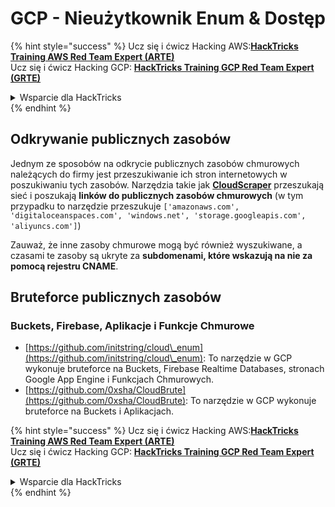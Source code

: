 # GCP - Nieużytkownik Enum & Dostęp

{% hint style="success" %}
Ucz się i ćwicz Hacking AWS:<img src="../../../.gitbook/assets/image (1).png" alt="" data-size="line">[**HackTricks Training AWS Red Team Expert (ARTE)**](https://training.hacktricks.xyz/courses/arte)<img src="../../../.gitbook/assets/image (1).png" alt="" data-size="line">\
Ucz się i ćwicz Hacking GCP: <img src="../../../.gitbook/assets/image (2).png" alt="" data-size="line">[**HackTricks Training GCP Red Team Expert (GRTE)**<img src="../../../.gitbook/assets/image (2).png" alt="" data-size="line">](https://training.hacktricks.xyz/courses/grte)

<details>

<summary>Wsparcie dla HackTricks</summary>

* Sprawdź [**plany subskrypcyjne**](https://github.com/sponsors/carlospolop)!
* **Dołącz do** 💬 [**grupy Discord**](https://discord.gg/hRep4RUj7f) lub [**grupy telegram**](https://t.me/peass) lub **śledź** nas na **Twitterze** 🐦 [**@hacktricks\_live**](https://twitter.com/hacktricks\_live)**.**
* **Podziel się sztuczkami hackingowymi, przesyłając PR-y do** [**HackTricks**](https://github.com/carlospolop/hacktricks) i [**HackTricks Cloud**](https://github.com/carlospolop/hacktricks-cloud) repozytoriów github.

</details>
{% endhint %}

## Odkrywanie publicznych zasobów

Jednym ze sposobów na odkrycie publicznych zasobów chmurowych należących do firmy jest przeszukiwanie ich stron internetowych w poszukiwaniu tych zasobów. Narzędzia takie jak [**CloudScraper**](https://github.com/jordanpotti/CloudScraper) przeszukają sieć i poszukają **linków do publicznych zasobów chmurowych** (w tym przypadku to narzędzie przeszukuje `['amazonaws.com', 'digitaloceanspaces.com', 'windows.net', 'storage.googleapis.com', 'aliyuncs.com']`)

Zauważ, że inne zasoby chmurowe mogą być również wyszukiwane, a czasami te zasoby są ukryte za **subdomenami, które wskazują na nie za pomocą rejestru CNAME**.

## Bruteforce publicznych zasobów

### Buckets, Firebase, Aplikacje i Funkcje Chmurowe

* [https://github.com/initstring/cloud\_enum](https://github.com/initstring/cloud\_enum): To narzędzie w GCP wykonuje bruteforce na Buckets, Firebase Realtime Databases, stronach Google App Engine i Funkcjach Chmurowych.
* [https://github.com/0xsha/CloudBrute](https://github.com/0xsha/CloudBrute): To narzędzie w GCP wykonuje bruteforce na Buckets i Aplikacjach.

{% hint style="success" %}
Ucz się i ćwicz Hacking AWS:<img src="../../../.gitbook/assets/image (1).png" alt="" data-size="line">[**HackTricks Training AWS Red Team Expert (ARTE)**](https://training.hacktricks.xyz/courses/arte)<img src="../../../.gitbook/assets/image (1).png" alt="" data-size="line">\
Ucz się i ćwicz Hacking GCP: <img src="../../../.gitbook/assets/image (2).png" alt="" data-size="line">[**HackTricks Training GCP Red Team Expert (GRTE)**<img src="../../../.gitbook/assets/image (2).png" alt="" data-size="line">](https://training.hacktricks.xyz/courses/grte)

<details>

<summary>Wsparcie dla HackTricks</summary>

* Sprawdź [**plany subskrypcyjne**](https://github.com/sponsors/carlospolop)!
* **Dołącz do** 💬 [**grupy Discord**](https://discord.gg/hRep4RUj7f) lub [**grupy telegram**](https://t.me/peass) lub **śledź** nas na **Twitterze** 🐦 [**@hacktricks\_live**](https://twitter.com/hacktricks\_live)**.**
* **Podziel się sztuczkami hackingowymi, przesyłając PR-y do** [**HackTricks**](https://github.com/carlospolop/hacktricks) i [**HackTricks Cloud**](https://github.com/carlospolop/hacktricks-cloud) repozytoriów github.

</details>
{% endhint %}
